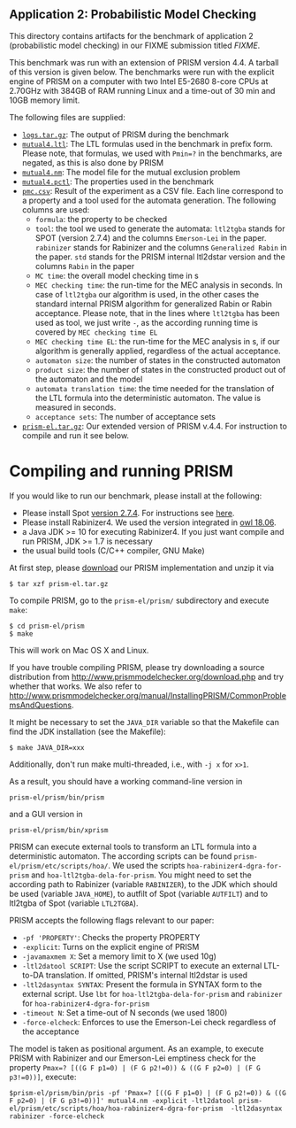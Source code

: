 Application 2: Probabilistic Model Checking
-------------------------------------------

This directory contains artifacts for the benchmark of application 2 (probabilistic model checking) in our FIXME submission titled *FIXME*.

This benchmark was run with an extension of PRISM version 4.4. A tarball of this version is given below. The benchmarks were run with the explicit engine of PRISM on a computer with two Intel E5-2680 8-core CPUs at 2.70GHz with 384GB of RAM running Linux and a time-out of 30 min and 10GB memory limit.

The following files are supplied:
- [`logs.tar.gz`](logs.tar.gz): The output of PRISM during the benchmark
- [`mutual4.ltl`](mutual4.ltl): The LTL formulas used in the benchmark in prefix form. Please note, that formulas, we used with `Pmin=?` in the benchmarks, are negated, as this is also done by PRISM
- [`mutual4.nm`](mutual4.nm): The model file for the mutual exclusion problem
- [`mutual4.pctl`](mutual4.pctl): The properties used in the benchmark
- [`pmc.csv`](pmc.csv): Result of the experiment as a CSV file. Each line correspond to a property and a tool used for the automata generation. The following columns are used:
    - `formula`: the property to be checked
    - `tool`: the tool we used to generate the automata: `ltl2tgba` stands for SPOT (version 2.7.4) and the columns `Emerson-Lei` in the paper. `rabinizer` stands for Rabinizer and the columns `Generalized Rabin` in the paper. `std` stands for the PRISM internal ltl2dstar version and the columns `Rabin` in the paper
    - `MC time`: the overall model checking time in s
    - `MEC checking time`: the run-time for the MEC analysis in seconds. In case of `ltl2tgba` our algorithm is used, in the other cases the standard internal PRISM algorithm for generalized Rabin or Rabin acceptance. Please note, that in the lines where `ltl2tgba` has been used as tool, we just write `-`, as the according running time is covered by `MEC checking time EL`
    - `MEC checking time EL`: the run-time for the MEC analysis in s, if our algorithm is generally applied, regardless of the actual acceptance.
    - `automaton size`: the number of states in the constructed automaton
    - `product size`: the number of states in the constructed product out of the automaton and the model
    - `automata translation time`: the time needed for the translation of the LTL formula into the deterministic automaton. The value is measured in seconds.
    - `acceptance sets`: The number of acceptance sets
- [`prism-el.tar.gz`](prism-el.tar.gz): Our extended version of PRISM v.4.4. For instruction to compile and run it see below.

Compiling and running PRISM
===========================

If you would like to run our benchmark, please install at the following:
- Please install Spot [version 2.7.4](http://www.lrde.epita.fr/dload/spot/spot-2.7.4.tar.gz). For instructions see [here](https://spot.lrde.epita.fr/install.html).
- Please install Rabinizer4. We used the version integrated in [owl 18.06](https://owl.model.in.tum.de/).
- a Java JDK >= 10 for executing Rabinizer4. If you just want compile and run PRISM, JDK >= 1.7 is necessary
- the usual build tools (C/C++ compiler, GNU Make)

At first step, please [download](prism-el.tar.gz) our PRISM implementation and unzip it via

    $ tar xzf prism-el.tar.gz


To compile PRISM, go to the `prism-el/prism/` subdirectory and execute `make`:

    $ cd prism-el/prism
    $ make

This will work on Mac OS X and Linux.

If you have trouble compiling PRISM, please try downloading a source distribution from <http://www.prismmodelchecker.org/download.php> and try whether that works. We also refer to <http://www.prismmodelchecker.org/manual/InstallingPRISM/CommonProblemsAndQuestions>.

It might be necessary to set the `JAVA_DIR` variable so that the
Makefile can find the JDK installation (see the Makefile):

    $ make JAVA_DIR=xxx

Additionally, don't run make multi-threaded, i.e., with `-j x` for `x>1`.

As a result, you should have a working command-line version in

    prism-el/prism/bin/prism

and a GUI version in

    prism-el/prism/bin/xprism

PRISM can execute external tools to transform an LTL formula into a deterministic automaton. The according scripts can be found `prism-el/prism/etc/scripts/hoa/`. We used the scripts `hoa-rabinizer4-dgra-for-prism` and `hoa-ltl2tgba-dela-for-prism`. You might need to set the according path to Rabinizer (variable `RABINIZER`), to the JDK which should be used (variable `JAVA_HOME`), to autfilt of Spot (variable `AUTFILT`) and to ltl2tgba of Spot (variable `LTL2TGBA`).

PRISM accepts the following flags relevant to our paper:

- `-pf 'PROPERTY'`: Checks the property PROPERTY
- `-explicit`: Turns on the explicit engine of PRISM
- `-javamaxmem X`: Set a memory limit to X (we used 10g)
- `-ltl2datool SCRIPT`: Use the script SCRIPT to execute an external LTL-to-DA translation. If omitted, PRISM's internal ltl2dstar is used
- `-ltl2dasyntax SYNTAX`: Present the formula in SYNTAX form to the external script. Use `lbt` for `hoa-ltl2tgba-dela-for-prism` and `rabinizer` for `hoa-rabinizer4-dgra-for-prism`
- `-timeout N`: Set a time-out of N seconds (we used 1800)
- `-force-elcheck`: Enforces to use the Emerson-Lei check regardless of the acceptance

The model is taken as positional argument. As an example, to execute PRISM with Rabinizer and our Emerson-Lei emptiness check for the property `Pmax=? [((G F p1=0) | (F G p2!=0)) & ((G F p2=0) | (F G p3!=0))]`, execute:

    $prism-el/prism/bin/pris -pf 'Pmax=? [((G F p1=0) | (F G p2!=0)) & ((G F p2=0) | (F G p3!=0))]' mutual4.nm -explicit -ltl2datool prism-el/prism/etc/scripts/hoa/hoa-rabinizer4-dgra-for-prism  -ltl2dasyntax rabinizer -force-elcheck
